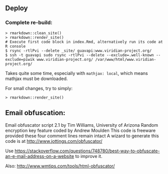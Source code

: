 ## Deploy

### Complete re-build:

```
> rmarkdown::clean_site()
> rmarkdown::render_site()
# Execute first code block in index.Rmd, alternatively run its code at R console
$ rsync -rtlPvi --delete _site/ guavapi:www.viridian-project.org/
$ ssh -t guavapi sudo rsync -rtlPvi --delete --exclude=.well-known --exclude=piwik www.viridian-project.org/ /var/www/html/www.viridian-project.org/
```

Takes quite some time, especially with `mathjax: local`, which means mathjax
must be downloaded.

For small changes, try to simply:

```
> rmarkdown::render_site()
```

### 

## Email obfuscation:

Email obfuscator script 2.1 by Tim Williams, University of Arizona
Random encryption key feature coded by Andrew Moulden
This code is freeware provided these four comment lines remain intact
A wizard to generate this code is at http://www.jottings.com/obfuscator/

Use https://stackoverflow.com/questions/748780/best-way-to-obfuscate-an-e-mail-address-on-a-website
to improve it.

Also: http://www.wmtips.com/tools/html-obfuscator/
